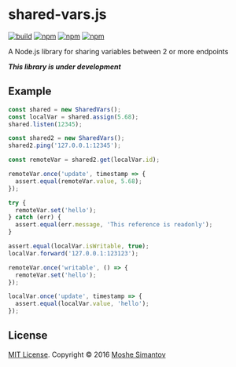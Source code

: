 # shared-vars.js

[![build](https://img.shields.io/travis/anternet/shared-vars.js.svg)](https://travis-ci.org/anternet/shared-vars.js)
[![npm](https://img.shields.io/npm/v/shared-vars.js.svg)](https://npmjs.org/package/shared-vars.js)
[![npm](https://img.shields.io/npm/dm/shared-vars.js.svg)](https://npmjs.org/package/shared-vars.js)
[![npm](https://img.shields.io/npm/l/shared-vars.js.svg)](LICENSE)

A Node.js library for sharing variables between 2 or more endpoints

***This library is under development***

## Example

```js
const shared = new SharedVars();
const localVar = shared.assign(5.68);
shared.listen(12345);

const shared2 = new SharedVars();
shared2.ping('127.0.0.1:12345');

const remoteVar = shared2.get(localVar.id);

remoteVar.once('update', timestamp => {
  assert.equal(remoteVar.value, 5.68);
});

try {
  remoteVar.set('hello');
} catch (err) {
  assert.equal(err.message, 'This reference is readonly');
}

assert.equal(localVar.isWritable, true);
localVar.forward('127.0.0.1:123123');

remoteVar.once('writable', () => {
  remoteVar.set('hello');
});

localVar.once('update', timestamp => {
  assert.equal(localVar.value, 'hello');
});
```

## License

[MIT License](LICENSE).
Copyright &copy; 2016 [Moshe Simantov](https://github.com/moshest)



